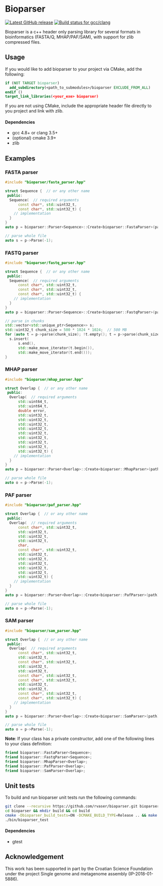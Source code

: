 # Bioparser

[![Latest GitHub release](https://img.shields.io/github/release/rvaser/bioparser.svg)](https://github.com/rvaser/bioparser/releases/latest)
[![Build status for gcc/clang](https://travis-ci.org/rvaser/bioparser.svg?branch=master)](https://travis-ci.org/rvaser/bioparser)

Bioparser is a c++ header only parsing library for several formats in bioinformatics (FASTA/Q, MHAP/PAF/SAM), with support for zlib compressed files.

## Usage

If you would like to add bioparser to your project via CMake, add the following:
```cmake
if (NOT TARGET bioparser)
  add_subdirectory(<path_to_submodules>/bioparser EXCLUDE_FROM_ALL)
endif ()
target_link_libraries(<your_exe> bioparser)
```

If you are not using CMake, include the appropriate header file directly to you project and link with zlib.

#### Dependencies
- gcc 4.8+ or clang 3.5+
- (optional) cmake 3.9+
- zlib

## Examples

### FASTA parser

```cpp
#include "bioparser/fasta_parser.hpp"

struct Sequence {  // or any other name
 public:
  Sequence(  // required arguments
      const char*, std::uint32_t,
      const char*, std::uint32_t) {
    // implementation
  }
}
auto p = bioparser::Parser<Sequence>::Create<bioparser::FastaParser>(path);

// parse whole file
auto s = p->Parse(-1);
```

### FASTQ parser

```cpp
#include "bioparser/fastq_parser.hpp"

struct Sequence {  // or any other name
 public:
  Sequence(  // required arguments
      const char*, std::uint32_t,
      const char*, std::uint32_t,
      const char*, std::uint32_t) {
    // implementation
  }
}
auto p = bioparser::Parser<Sequence>::Create<bioparser::FastqParser>(path);

// parse in chunks
std::vector<std::unique_ptr<Sequence>> s;
std::uint32_t chunk_size = 500 * 1024 * 1024;  // 500 MB
for (auto t = p->parse(chunk_size); !t.empty(); t = p->parse(chunk_size)) {
  s.insert(
      s.end(),
      std::make_move_iterator(t.begin()),
      std::make_move_iterator(t.end()));
}
```

### MHAP parser

```cpp
#include "bioparser/mhap_parser.hpp"

struct Overlap {  // or any other name
 public:
  Overlap(  // required arguments
      std::uint64_t,
      std::uint64_t,
      double error,
      std::uint32_t,
      std::uint32_t,
      std::uint32_t,
      std::uint32_t,
      std::uint32_t,
      std::uint32_t,
      std::uint32_t,
      std::uint32_t,
      std::uint32_t) {
    // implementation
  }
}
auto p = bioparser::Parser<Overlap>::Create<bioparser::MhapParser>(path);

// parse whole file
auto o = p->Parse(-1);
```

### PAF parser

```cpp
#include "bioparser/paf_parser.hpp"

struct Overlap {  // or any other name
 public:
  Overlap(  // required arguments
      const char*, std::uint32_t,
      std::uint32_t,
      std::uint32_t,
      std::uint32_t,
      char,
      const char*, std::uint32_t,
      std::uint32_t,
      std::uint32_t,
      std::uint32_t,
      std::uint32_t,
      std::uint32_t,
      std::uint32_t) {
    // implementation
  }
}
auto p = bioparser::Parser<Overlap>::Create<bioparser::PafParser>(path);

// parse whole file
auto o = p->Parse(-1);
```

### SAM parser

```cpp
#include "bioparser/sam_parser.hpp"

struct Overlap {  // or any other name
 public:
  Overlap(  // required arguments
      const char*, std::uint32_t,
      std::uint32_t,
      const char*, std::uint32_t,
      std::uint32_t,
      std::uint32_t,
      const char*, std::uint32_t,
      const char*, std::uint32_t,
      std::uint32_t,
      std::uint32_t,
      const char*, std::uint32_t,
      const char*, std::uint32_t) {
    // implementation
  }
}
auto p = bioparser::Parser<Overlap>::Create<bioparser::SamParser>(path);

// parse whole file
auto o = p->Parse(-1);
```

**Note**: If your class has a private constructor, add one of the following lines to your class definition:

```cpp
friend bioparser::FastaParser<Sequence>;
friend bioparser::FastqParser<Sequence>;
friend bioparser::MhapParser<Overlap>;
friend bioparser::PafParser<Overlap>;
friend bioparser::SamParser<Overlap>;
```

## Unit tests

To build and run bioparser unit tests run the following commands:

```bash
git clone --recursive https://github.com/rvaser/bioparser.git bioparser
cd bioparser && mkdir build && cd build
cmake -Dbioparser_build_tests=ON -DCMAKE_BUILD_TYPE=Release .. && make
./bin/bioparser_test
```

#### Dependencies
- gtest

## Acknowledgement

This work has been supported in part by the Croatian Science Foundation under the project Single genome and metagenome assembly (IP-2018-01-5886).
